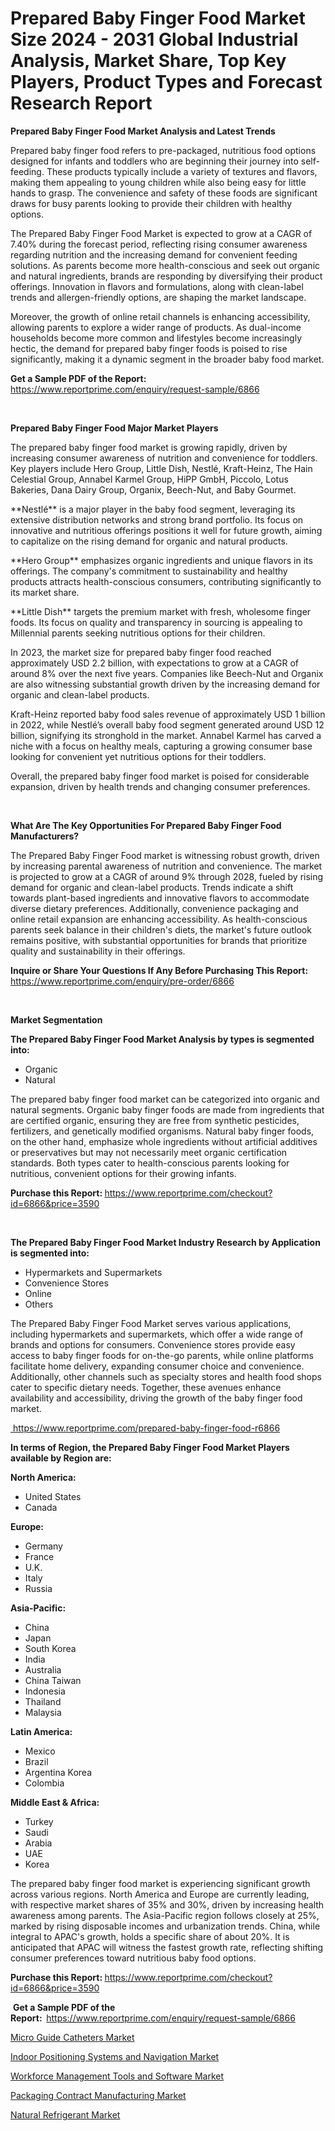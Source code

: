 <p><h1>Prepared Baby Finger Food Market Size 2024 - 2031 Global Industrial Analysis, Market Share, Top Key Players, Product Types and Forecast Research Report</h1></p><p><strong>Prepared Baby Finger Food Market Analysis and Latest Trends</strong></p>
<p><p>Prepared baby finger food refers to pre-packaged, nutritious food options designed for infants and toddlers who are beginning their journey into self-feeding. These products typically include a variety of textures and flavors, making them appealing to young children while also being easy for little hands to grasp. The convenience and safety of these foods are significant draws for busy parents looking to provide their children with healthy options.</p><p>The Prepared Baby Finger Food Market is expected to grow at a CAGR of 7.40% during the forecast period, reflecting rising consumer awareness regarding nutrition and the increasing demand for convenient feeding solutions. As parents become more health-conscious and seek out organic and natural ingredients, brands are responding by diversifying their product offerings. Innovation in flavors and formulations, along with clean-label trends and allergen-friendly options, are shaping the market landscape. </p><p>Moreover, the growth of online retail channels is enhancing accessibility, allowing parents to explore a wider range of products. As dual-income households become more common and lifestyles become increasingly hectic, the demand for prepared baby finger foods is poised to rise significantly, making it a dynamic segment in the broader baby food market.</p></p>
<p><strong>Get a Sample PDF of the Report:&nbsp;</strong> <a href="https://www.reportprime.com/enquiry/request-sample/6866?utm_campaign=1848&utm_medium=2&utm_source=Github&utm_content=ia&utm_term=25112024&utm_id=prepared-baby-finger-food">https://www.reportprime.com/enquiry/request-sample/6866</a></p>
<p>&nbsp;</p>
<p><strong>Prepared Baby Finger Food Major Market Players</strong></p>
<p><p>The prepared baby finger food market is growing rapidly, driven by increasing consumer awareness of nutrition and convenience for toddlers. Key players include Hero Group, Little Dish, Nestlé, Kraft-Heinz, The Hain Celestial Group, Annabel Karmel Group, HiPP GmbH, Piccolo, Lotus Bakeries, Dana Dairy Group, Organix, Beech-Nut, and Baby Gourmet.</p><p>**Nestlé** is a major player in the baby food segment, leveraging its extensive distribution networks and strong brand portfolio. Its focus on innovative and nutritious offerings positions it well for future growth, aiming to capitalize on the rising demand for organic and natural products.</p><p>**Hero Group** emphasizes organic ingredients and unique flavors in its offerings. The company's commitment to sustainability and healthy products attracts health-conscious consumers, contributing significantly to its market share.</p><p>**Little Dish** targets the premium market with fresh, wholesome finger foods. Its focus on quality and transparency in sourcing is appealing to Millennial parents seeking nutritious options for their children.</p><p>In 2023, the market size for prepared baby finger food reached approximately USD 2.2 billion, with expectations to grow at a CAGR of around 8% over the next five years. Companies like Beech-Nut and Organix are also witnessing substantial growth driven by the increasing demand for organic and clean-label products.</p><p>Kraft-Heinz reported baby food sales revenue of approximately USD 1 billion in 2022, while Nestlé’s overall baby food segment generated around USD 12 billion, signifying its stronghold in the market. Annabel Karmel has carved a niche with a focus on healthy meals, capturing a growing consumer base looking for convenient yet nutritious options for their toddlers.</p><p>Overall, the prepared baby finger food market is poised for considerable expansion, driven by health trends and changing consumer preferences.</p></p>
<p>&nbsp;</p>
<p><strong>What Are The Key Opportunities For Prepared Baby Finger Food Manufacturers?</strong></p>
<p><p>The Prepared Baby Finger Food market is witnessing robust growth, driven by increasing parental awareness of nutrition and convenience. The market is projected to grow at a CAGR of around 9% through 2028, fueled by rising demand for organic and clean-label products. Trends indicate a shift towards plant-based ingredients and innovative flavors to accommodate diverse dietary preferences. Additionally, convenience packaging and online retail expansion are enhancing accessibility. As health-conscious parents seek balance in their children's diets, the market's future outlook remains positive, with substantial opportunities for brands that prioritize quality and sustainability in their offerings.</p></p>
<p><strong>Inquire or Share Your Questions If Any Before Purchasing This Report:</strong> <a href="https://www.reportprime.com/enquiry/pre-order/6866?utm_campaign=1848&utm_medium=2&utm_source=Github&utm_content=ia&utm_term=25112024&utm_id=prepared-baby-finger-food">https://www.reportprime.com/enquiry/pre-order/6866</a></p>
<p>&nbsp;</p>
<p><strong>Market Segmentation</strong></p>
<p><strong>The Prepared Baby Finger Food Market Analysis by types is segmented into:</strong></p>
<p><ul><li>Organic</li><li>Natural</li></ul></p>
<p><p>The prepared baby finger food market can be categorized into organic and natural segments. Organic baby finger foods are made from ingredients that are certified organic, ensuring they are free from synthetic pesticides, fertilizers, and genetically modified organisms. Natural baby finger foods, on the other hand, emphasize whole ingredients without artificial additives or preservatives but may not necessarily meet organic certification standards. Both types cater to health-conscious parents looking for nutritious, convenient options for their growing infants.</p></p>
<p><strong>Purchase this Report:&nbsp;</strong><a href="https://www.reportprime.com/checkout?id=6866&price=3590&utm_campaign=1848&utm_medium=2&utm_source=Github&utm_content=ia&utm_term=25112024&utm_id=prepared-baby-finger-food">https://www.reportprime.com/checkout?id=6866&price=3590</a></p>
<p>&nbsp;</p>
<p><strong>The Prepared Baby Finger Food Market Industry Research by Application is segmented into:</strong></p>
<p><ul><li>Hypermarkets and Supermarkets</li><li>Convenience Stores</li><li>Online</li><li>Others</li></ul></p>
<p><p>The Prepared Baby Finger Food Market serves various applications, including hypermarkets and supermarkets, which offer a wide range of brands and options for consumers. Convenience stores provide easy access to baby finger foods for on-the-go parents, while online platforms facilitate home delivery, expanding consumer choice and convenience. Additionally, other channels such as specialty stores and health food shops cater to specific dietary needs. Together, these avenues enhance availability and accessibility, driving the growth of the baby finger food market.</p></p>
<p><a href="https://www.reportprime.com/prepared-baby-finger-food-r6866?utm_campaign=1848&utm_medium=2&utm_source=Github&utm_content=ia&utm_term=25112024&utm_id=prepared-baby-finger-food">&nbsp;https://www.reportprime.com/prepared-baby-finger-food-r6866</a></p>
<p><strong>In terms of Region, the Prepared Baby Finger Food Market Players available by Region are:</strong></p>
<p>
    <p> <strong> North America: </strong>
        <ul>
            <li>United States</li>
            <li>Canada</li>
        </ul>
        </p> 
    <p> <strong> Europe: </strong>
        <ul>
            <li>Germany</li>
            <li>France</li>
            <li>U.K.</li>
            <li>Italy</li>
            <li>Russia</li>
        </ul>
        </p> 
    <p> <strong> Asia-Pacific: </strong>
        <ul>
            <li>China</li>
            <li>Japan</li>
            <li>South Korea</li>
            <li>India</li>
            <li>Australia</li>
            <li>China Taiwan</li>
            <li>Indonesia</li>
            <li>Thailand</li>
            <li>Malaysia</li>
        </ul>
        </p> 
    <p> <strong> Latin America: </strong>
        <ul>
            <li>Mexico</li>
            <li>Brazil</li>
            <li>Argentina Korea</li>
            <li>Colombia</li>
        </ul>
        </p> 
    <p> <strong> Middle East & Africa: </strong>
        <ul>
            <li>Turkey</li>
            <li>Saudi</li>
            <li>Arabia</li>
            <li>UAE</li>
            <li>Korea</li>
        </ul>
    </p>
    </p>
<p><p>The prepared baby finger food market is experiencing significant growth across various regions. North America and Europe are currently leading, with respective market shares of 35% and 30%, driven by increasing health awareness among parents. The Asia-Pacific region follows closely at 25%, marked by rising disposable incomes and urbanization trends. China, while integral to APAC's growth, holds a specific share of about 20%. It is anticipated that APAC will witness the fastest growth rate, reflecting shifting consumer preferences toward nutritious baby food options.</p></p>
<p><strong>Purchase this Report: </strong><a href="https://www.reportprime.com/checkout?id=6866&price=3590&utm_campaign=1848&utm_medium=2&utm_source=Github&utm_content=ia&utm_term=25112024&utm_id=prepared-baby-finger-food">https://www.reportprime.com/checkout?id=6866&price=3590</a></p>
<p>&nbsp;<strong>Get a Sample PDF of the Report:&nbsp;&nbsp;</strong><a href="https://www.reportprime.com/enquiry/request-sample/6866?utm_campaign=1848&utm_medium=2&utm_source=Github&utm_content=ia&utm_term=25112024&utm_id=prepared-baby-finger-food">https://www.reportprime.com/enquiry/request-sample/6866</a></p>
<p><strong></strong></p>
<p><p><a href="https://www.linkedin.com/pulse/micro-guide-catheters-market-size-segmentation-trends-growth-h7pcc?utm_campaign=1848&utm_medium=2&utm_source=Github&utm_content=ia&utm_term=25112024&utm_id=prepared-baby-finger-food">Micro Guide Catheters Market</a></p><p><a href="https://issuu.com/reportprime-2/docs/indoor-positioning-systems-and-navi_022a8f808a12e3?utm_campaign=1848&utm_medium=2&utm_source=Github&utm_content=ia&utm_term=25112024&utm_id=prepared-baby-finger-food">Indoor Positioning Systems and Navigation Market</a></p><p><a href="https://issuu.com/reportprime-2/docs/workforce-management-tools-and-soft_42e142e84109cb?utm_campaign=1848&utm_medium=2&utm_source=Github&utm_content=ia&utm_term=25112024&utm_id=prepared-baby-finger-food">Workforce Management Tools and Software Market</a></p><p><a href="https://www.linkedin.com/pulse/outlook-packaging-contract-manufacturing-market-2024-2031-competitive-ydmef?utm_campaign=1848&utm_medium=2&utm_source=Github&utm_content=ia&utm_term=25112024&utm_id=prepared-baby-finger-food">Packaging Contract Manufacturing Market</a></p><p><a href="https://www.linkedin.com/pulse/natural-refrigerant-market-growth-segmentation-regional-7lm3e?utm_campaign=1848&utm_medium=2&utm_source=Github&utm_content=ia&utm_term=25112024&utm_id=prepared-baby-finger-food">Natural Refrigerant Market</a></p></p>